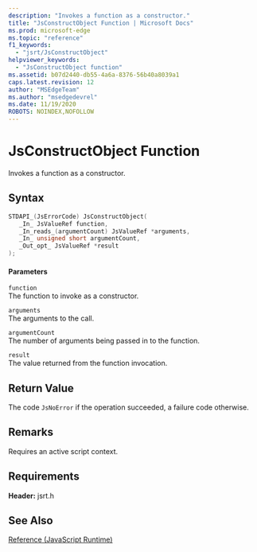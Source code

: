 ```yaml
---
description: "Invokes a function as a constructor."
title: "JsConstructObject Function | Microsoft Docs"
ms.prod: microsoft-edge
ms.topic: "reference"
f1_keywords: 
  - "jsrt/JsConstructObject"
helpviewer_keywords: 
  - "JsConstructObject function"
ms.assetid: b07d2440-db55-4a6a-8376-56b40a8039a1
caps.latest.revision: 12
author: "MSEdgeTeam"
ms.author: "msedgedevrel"
ms.date: 11/19/2020
ROBOTS: NOINDEX,NOFOLLOW
---
```

# JsConstructObject Function

Invokes a function as a constructor.  
  
## Syntax  
  
```cpp  
STDAPI_(JsErrorCode) JsConstructObject(  
   _In_ JsValueRef function,  
   _In_reads_(argumentCount) JsValueRef *arguments,  
   _In_ unsigned short argumentCount,  
   _Out_opt_ JsValueRef *result  
);  
```  
  
#### Parameters  
 `function`  
 The function to invoke as a constructor.  
  
 `arguments`  
 The arguments to the call.  
  
 `argumentCount`  
 The number of arguments being passed in to the function.  
  
 `result`  
 The value returned from the function invocation.  
  
## Return Value  
 The code `JsNoError` if the operation succeeded, a failure code otherwise.  
  
## Remarks  
 Requires an active script context.  
  
## Requirements  
 **Header:** jsrt.h  
  
## See Also  
 [Reference (JavaScript Runtime)](../chakra-hosting/reference-javascript-runtime.md)
